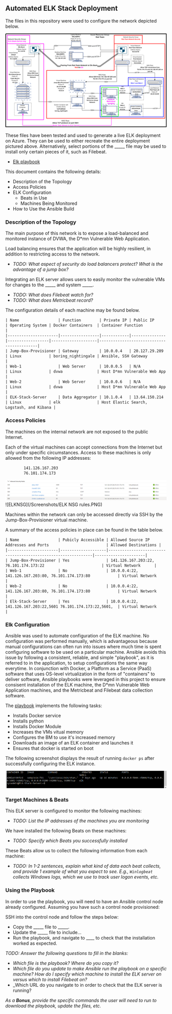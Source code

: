 ## Automated ELK Stack Deployment

The files in this repository were used to configure the network depicted below.

![Network Diagram](Diagrams/Project-1-Diagram.png)

These files have been tested and used to generate a live ELK deployment on Azure. They can be used to either recreate the entire deployment pictured above. Alternatively, select portions of the _____ file may be used to install only certain pieces of it, such as Filebeat.

  - [Elk playbook](Ansible/elkplaybook.yml)

This document contains the following details:
- Description of the Topology
- Access Policies
- ELK Configuration
  - Beats in Use
  - Machines Being Monitored
- How to Use the Ansible Build


### Description of the Topology

The main purpose of this network is to expose a load-balanced and monitored instance of DVWA, the D*mn Vulnerable Web Application.

Load balancing ensures that the application will be highly resilient, in addition to restricting access to the network.
- _TODO: What aspect of security do load balancers protect? What is the advantage of a jump box?_

Integrating an ELK server allows users to easily monitor the vulnerable VMs for changes to the _____ and system _____.
- _TODO: What does Filebeat watch for?_
- _TODO: What does Metricbeat record?_

The configuration details of each machine may be found below.

```
| Name                 | Function        | Private IP | Public IP     | Operating System | Docker Containers  | Container Function                        |
|----------------------|-----------------|------------|---------------|------------------|--------------------|-------------------------------------------|
| Jump-Box-Provisioner | Gateway         | 10.0.0.4   | 20.127.29.209 | Linux            | boring_nightingale | Ansible, SSH Gateway                      |
| Web-1                | Web Server      | 10.0.0.5   | N/A           | Linux            | dvwa               | Host D*mn Vulnerable Web App              |
| Web-2                | Web Server      | 10.0.0.6   | N/A           | Linux            | dvwa               | Host D*mn Vulnerable Web App              |
| ELK-Stack-Server     | Data Aggregator | 10.1.0.4   | 13.64.150.214 | Linux            | elk                | Host Elastic Search, Logstash, and Kibana |
```

### Access Policies

The machines on the internal network are not exposed to the public Internet. 

Each of the virtual machines can accept connections from the Internet but only under specific circumstances. Access to these machines is only allowed from the following IP addresses:
```
        141.126.167.203
        76.101.174.173
```
![RedTeamNSG](/Screenshots/Red-Team-NSG.PNG)
![ELKNSG](/Screenshots/ELK NSG rules.PNG)

Machines within the network can only be accessed directly via SSH by the Jump-Box-Provisioner virtual machine.

A summary of the access policies in place can be found in the table below.

```
| Name                 | Pubicly Accessible | Allowed Source IP Addresses and Ports                         | Allowed Destinations |
|----------------------|--------------------|---------------------------------------------------------------|----------------------|
| Jump-Box-Provisioner | Yes                | 141.126.167.203:22, 76.101.174.173:22                         | Virtual Network      |
| Web-1                | No                 | 10.0.0.4:22, 141.126.167.203:80, 76.101.174.173:80            | Virtual Network      |
| Web-2                | No                 | 10.0.0.4:22, 141.126.167.203:80, 76.101.174.173:80            | Virtual Network      |
| Elk-Stack-Server     | Yes                | 10.0.0.4:22, 141.126.167.203:22,5601 76.101.174.173:22,5601,  | Virtual Network      |
```

### Elk Configuration

Ansible was used to automate configuration of the ELK machine. No configuration was performed manually, which is advantageous because manual configurations can often run into issues where much time is spent configuring software to be used on a particular machine. Ansible avoids this issue by following a consistent, reliable, and simple "playbook", as it is referred to in the application, to setup configurations the same way everytime. In conjunction with Docker, a Platform as a Service (PaaS) software that uses OS-level virtualization in the form of "containers" to deliver software, Ansible playbooks were leveraged in this project to ensure consisent installation of the ELK machine, the D*mn Vulnerable Web Application machines, and the Metricbeat and Filebeat data collection software. 

The [playbook](Ansible/elkplaybook.yml) implements the following tasks:
- Installs Docker service
- Installs python 
- Installs Docker Module
- Increases the VMs vitual memory
- Configures the BM to use it's increased memory
- Downloads an image of an ELK container and launches it
- Ensures that docker is started on boot

The following screenshot displays the result of running `docker ps` after successfully configuring the ELK instance.

![Elk Docker](Screenshots/ELK-Container.png)

### Target Machines & Beats
This ELK server is configured to monitor the following machines:
- _TODO: List the IP addresses of the machines you are monitoring_

We have installed the following Beats on these machines:
- _TODO: Specify which Beats you successfully installed_

These Beats allow us to collect the following information from each machine:
- _TODO: In 1-2 sentences, explain what kind of data each beat collects, and provide 1 example of what you expect to see. E.g., `Winlogbeat` collects Windows logs, which we use to track user logon events, etc._

### Using the Playbook
In order to use the playbook, you will need to have an Ansible control node already configured. Assuming you have such a control node provisioned: 

SSH into the control node and follow the steps below:
- Copy the _____ file to _____.
- Update the _____ file to include...
- Run the playbook, and navigate to ____ to check that the installation worked as expected.

_TODO: Answer the following questions to fill in the blanks:_
- _Which file is the playbook? Where do you copy it?_
- _Which file do you update to make Ansible run the playbook on a specific machine? How do I specify which machine to install the ELK server on versus which to install Filebeat on?_
- _Which URL do you navigate to in order to check that the ELK server is running?

_As a **Bonus**, provide the specific commands the user will need to run to download the playbook, update the files, etc._
